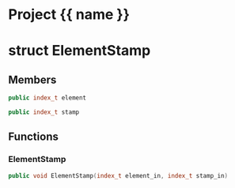 <script setup>
import {useRoute} from 'vitepress'
const {path} = useRoute()
const tokens = path.split('/')
const words = tokens[2].split('-');
for (let i = 0; i < words.length; i++) {
    words[i] = words[i].charAt(0).toUpperCase() + words[i].slice(1);
    words[i] = words[i].replace('geode', 'Geode')
}
const name = words.join('-');
</script>
# Project {{ name }}

# struct ElementStamp


## Members

```cpp
public index_t element

```

```cpp
public index_t stamp

```



## Functions

### ElementStamp

```cpp
public void ElementStamp(index_t element_in, index_t stamp_in)
```




